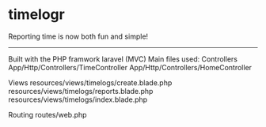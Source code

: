 # timelogr
Reporting time is now both fun and simple!

***
Built with the PHP framwork laravel (MVC)
Main files used:
Controllers
App/Http/Controllers/TimeController
App/Http/Controllers/HomeController

Views
resources/views/timelogs/create.blade.php
resources/views/timelogs/reports.blade.php
resources/views/timelogs/index.blade.php

Routing
routes/web.php
